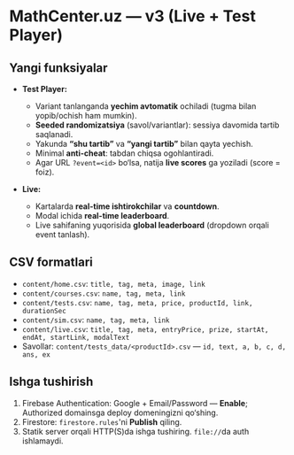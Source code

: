 # MathCenter.uz — v3 (Live + Test Player)

## Yangi funksiyalar
- **Test Player:**
  - Variant tanlanganda **yechim avtomatik** ochiladi (tugma bilan yopib/ochish ham mumkin).
  - **Seeded randomizatsiya** (savol/variantlar): sessiya davomida tartib saqlanadi.
  - Yakunda **“shu tartib”** va **“yangi tartib”** bilan qayta yechish.
  - Minimal **anti-cheat**: tabdan chiqsa ogohlantiradi.
  - Agar URL `?event=<id>` bo‘lsa, natija **live scores** ga yoziladi (score = foiz).

- **Live:**
  - Kartalarda **real-time ishtirokchilar** va **countdown**.
  - Modal ichida **real-time leaderboard**.
  - Live sahifaning yuqorisida **global leaderboard** (dropdown orqali event tanlash).

## CSV formatlari
- `content/home.csv`: `title, tag, meta, image, link`
- `content/courses.csv`: `name, tag, meta, link`
- `content/tests.csv`: `name, tag, meta, price, productId, link, durationSec`
- `content/sim.csv`: `name, tag, meta, link`
- `content/live.csv`: `title, tag, meta, entryPrice, prize, startAt, endAt, startLink, modalText`
- Savollar: `content/tests_data/<productId>.csv` — `id, text, a, b, c, d, ans, ex`

## Ishga tushirish
1) Firebase Authentication: Google + Email/Password — **Enable**; Authorized domainsga deploy domeningizni qo‘shing.
2) Firestore: `firestore.rules`'ni **Publish** qiling.
3) Statik server orqali HTTP(S)da ishga tushiring. `file://`da auth ishlamaydi.
